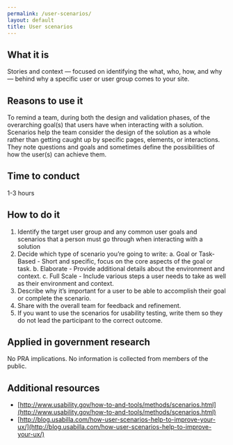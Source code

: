```yaml
---
permalink: /user-scenarios/
layout: default
title: User scenarios
---
```


## What it is

Stories and context — focused on identifying the what, who, how, and why — behind why a specific user or user group comes to your site.

## Reasons to use it

To remind a team, during both the design and validation phases, of the overarching goal(s) that users have when interacting with a solution. Scenarios help the team consider the design of the solution as a whole rather than getting caught up by specific pages, elements, or interactions. They note questions and goals and sometimes define the possibilities of how the user(s) can achieve them.

## Time to conduct

1-3 hours

## How to do it

1. Identify the target user group and any common user goals and scenarios that a person must go through when interacting with a solution
2. Decide which type of scenario you’re going to write:
   a. Goal or Task-Based - Short and specific, focus on the core aspects of the goal or task.
   b. Elaborate - Provide additional details about the environment and context.
   c. Full Scale - Include various steps a user needs to take as well as their environment and context.
3. Describe why it’s important for a user to be able to accomplish their goal or complete the scenario.
4. Share with the overall team for feedback and refinement.
5. If you want to use the scenarios for usability testing, write them so they do not lead the participant to the correct outcome.

## Applied in government research

No PRA implications. No information is collected from members of the public.

## Additional resources

* [http://www.usability.gov/how-to-and-tools/methods/scenarios.html](http://www.usability.gov/how-to-and-tools/methods/scenarios.html)
* [http://blog.usabilla.com/how-user-scenarios-help-to-improve-your-ux/](http://blog.usabilla.com/how-user-scenarios-help-to-improve-your-ux/)
